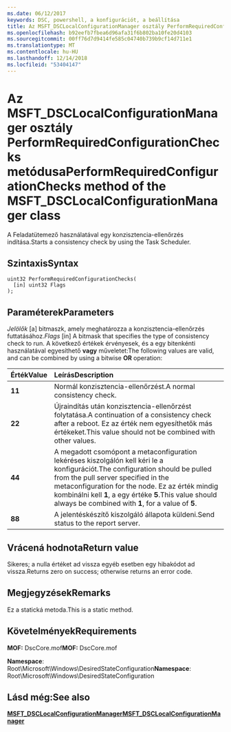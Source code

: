 ```yaml
---
ms.date: 06/12/2017
keywords: DSC, powershell, a konfigurációt, a beállítása
title: Az MSFT_DSCLocalConfigurationManager osztály PerformRequiredConfigurationChecks metódusa
ms.openlocfilehash: b92eefb7fbea6d96afa31f6b802ba10fe20d4103
ms.sourcegitcommit: 00ff76d7d9414fe585c04740b739b9cf14d711e1
ms.translationtype: MT
ms.contentlocale: hu-HU
ms.lasthandoff: 12/14/2018
ms.locfileid: "53404147"
---
```

# <a name="performrequiredconfigurationchecks-method-of-the-msftdsclocalconfigurationmanager-class"></a><span data-ttu-id="e8b7a-103">Az MSFT_DSCLocalConfigurationManager osztály PerformRequiredConfigurationChecks metódusa</span><span class="sxs-lookup"><span data-stu-id="e8b7a-103">PerformRequiredConfigurationChecks method of the MSFT_DSCLocalConfigurationManager class</span></span>

<span data-ttu-id="e8b7a-104">A Feladatütemező használatával egy konzisztencia-ellenőrzés indítása.</span><span class="sxs-lookup"><span data-stu-id="e8b7a-104">Starts a consistency check by using the Task Scheduler.</span></span>

## <a name="syntax"></a><span data-ttu-id="e8b7a-105">Szintaxis</span><span class="sxs-lookup"><span data-stu-id="e8b7a-105">Syntax</span></span>

```mof
uint32 PerformRequiredConfigurationChecks(
  [in] uint32 Flags
);
```

## <a name="parameters"></a><span data-ttu-id="e8b7a-106">Paraméterek</span><span class="sxs-lookup"><span data-stu-id="e8b7a-106">Parameters</span></span>

<span data-ttu-id="e8b7a-107">*Jelölők* \[a\] bitmaszk, amely meghatározza a konzisztencia-ellenőrzés futtatásához.</span><span class="sxs-lookup"><span data-stu-id="e8b7a-107">*Flags* \[in\] A bitmask that specifies the type of consistency check to run.</span></span> <span data-ttu-id="e8b7a-108">A következő értékek érvényesek, és a egy bitenkénti használatával egyesíthető **vagy** műveletet:</span><span class="sxs-lookup"><span data-stu-id="e8b7a-108">The following values are valid, and can be combined by using a bitwise **OR** operation:</span></span>

|<span data-ttu-id="e8b7a-109">Érték</span><span class="sxs-lookup"><span data-stu-id="e8b7a-109">Value</span></span> |<span data-ttu-id="e8b7a-110">Leírás</span><span class="sxs-lookup"><span data-stu-id="e8b7a-110">Description</span></span> |
|:--- |:---|
|<span data-ttu-id="e8b7a-111">**1**</span><span class="sxs-lookup"><span data-stu-id="e8b7a-111">**1**</span></span> | <span data-ttu-id="e8b7a-112">Normál konzisztencia-ellenőrzést.</span><span class="sxs-lookup"><span data-stu-id="e8b7a-112">A normal consistency check.</span></span> |
|<span data-ttu-id="e8b7a-113">**2**</span><span class="sxs-lookup"><span data-stu-id="e8b7a-113">**2**</span></span> | <span data-ttu-id="e8b7a-114">Újraindítás után konzisztencia-ellenőrzést folytatása.</span><span class="sxs-lookup"><span data-stu-id="e8b7a-114">A continuation of a consistency check after a reboot.</span></span> <span data-ttu-id="e8b7a-115">Ez az érték nem egyesíthetők más értékeket.</span><span class="sxs-lookup"><span data-stu-id="e8b7a-115">This value should not be combined with other values.</span></span> |
|<span data-ttu-id="e8b7a-116">**4**</span><span class="sxs-lookup"><span data-stu-id="e8b7a-116">**4**</span></span> | <span data-ttu-id="e8b7a-117">A megadott csomópont a metaconfiguration lekéréses kiszolgálón kell kéri le a konfigurációt.</span><span class="sxs-lookup"><span data-stu-id="e8b7a-117">The configuration should be pulled from the pull server specified in the metaconfiguration for the node.</span></span> <span data-ttu-id="e8b7a-118">Ez az érték mindig kombinálni kell **1**, a egy értéke **5**.</span><span class="sxs-lookup"><span data-stu-id="e8b7a-118">This value should always be combined with **1**, for a value of **5**.</span></span> |
|<span data-ttu-id="e8b7a-119">**8**</span><span class="sxs-lookup"><span data-stu-id="e8b7a-119">**8**</span></span> | <span data-ttu-id="e8b7a-120">A jelentéskészítő kiszolgáló állapota küldeni.</span><span class="sxs-lookup"><span data-stu-id="e8b7a-120">Send status to the report server.</span></span> |

## <a name="return-value"></a><span data-ttu-id="e8b7a-121">Vrácená hodnota</span><span class="sxs-lookup"><span data-stu-id="e8b7a-121">Return value</span></span>

<span data-ttu-id="e8b7a-122">Sikeres; a nulla értéket ad vissza egyéb esetben egy hibakódot ad vissza.</span><span class="sxs-lookup"><span data-stu-id="e8b7a-122">Returns zero on success; otherwise returns an error code.</span></span>

## <a name="remarks"></a><span data-ttu-id="e8b7a-123">Megjegyzések</span><span class="sxs-lookup"><span data-stu-id="e8b7a-123">Remarks</span></span>

<span data-ttu-id="e8b7a-124">Ez a statická metoda.</span><span class="sxs-lookup"><span data-stu-id="e8b7a-124">This is a static method.</span></span>

## <a name="requirements"></a><span data-ttu-id="e8b7a-125">Követelmények</span><span class="sxs-lookup"><span data-stu-id="e8b7a-125">Requirements</span></span>

<span data-ttu-id="e8b7a-126">**MOF:** DscCore.mof</span><span class="sxs-lookup"><span data-stu-id="e8b7a-126">**MOF:** DscCore.mof</span></span>

<span data-ttu-id="e8b7a-127">**Namespace**: Root\Microsoft\Windows\DesiredStateConfiguration</span><span class="sxs-lookup"><span data-stu-id="e8b7a-127">**Namespace**: Root\Microsoft\Windows\DesiredStateConfiguration</span></span>

## <a name="see-also"></a><span data-ttu-id="e8b7a-128">Lásd még:</span><span class="sxs-lookup"><span data-stu-id="e8b7a-128">See also</span></span>

[<span data-ttu-id="e8b7a-129">**MSFT_DSCLocalConfigurationManager**</span><span class="sxs-lookup"><span data-stu-id="e8b7a-129">**MSFT_DSCLocalConfigurationManager**</span></span>](msft-dsclocalconfigurationmanager.md)